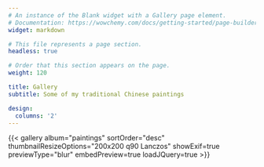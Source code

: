 ```yaml
---
# An instance of the Blank widget with a Gallery page element.
# Documentation: https://wowchemy.com/docs/getting-started/page-builder/
widget: markdown

# This file represents a page section.
headless: true

# Order that this section appears on the page.
weight: 120

title: Gallery
subtitle: Some of my traditional Chinese paintings

design:
  columns: '2'
---
```


{{< gallery album="paintings" sortOrder="desc" thumbnailResizeOptions="200x200 q90 Lanczos" showExif=true previewType="blur" embedPreview=true loadJQuery=true >}}
